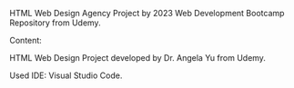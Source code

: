 HTML Web Design Agency Project by 2023 Web Development Bootcamp Repository from Udemy.

Content:

HTML Web Design Project developed by Dr. Angela Yu from Udemy.

Used IDE: Visual Studio Code.
